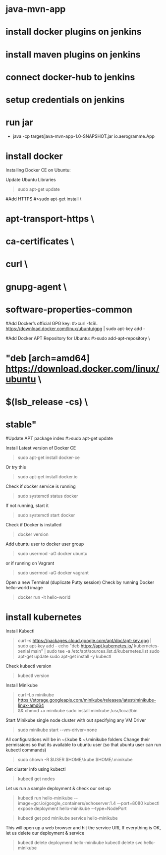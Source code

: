 # java-mvn-app

# install docker plugins on jenkins

# install maven plugins on jenkins

# connect docker-hub to jenkins

# setup credentials on jenkins

# run jar
 -  java -cp target/java-mvn-app-1.0-SNAPSHOT.jar io.aerogramme.App 
 
# install docker
Installing Docker CE on Ubuntu:

Update Ubuntu Libraries
>sudo apt-get update

#Add HTTPS
#>sudo apt-get install \
#    apt-transport-https \
#    ca-certificates \
#    curl \
#    gnupg-agent \
#    software-properties-common
    
#Add Docker’s official GPG key:
#>curl -fsSL https://download.docker.com/linux/ubuntu/gpg | sudo apt-key add -

#Add Docker APT Repository for Ubuntu:
#>sudo add-apt-repository \
#   "deb [arch=amd64] https://download.docker.com/linux/ubuntu \
#   $(lsb_release -cs) \
#   stable"
   
#Update APT package index
#>sudo apt-get update

Install Latest version of Docker CE
>sudo apt-get install docker-ce

Or try this
>sudo apt-get install docker.io

Check if docker service is running
>sudo systemctl status docker

If not running, start it
>sudo systemctl start docker

Check if Docker is installed
>docker version

Add ubuntu user to docker user group
>sudo usermod -aG docker ubuntu

or if running on Vagrant
>sudo usermod -aG docker vagrant

Open a new Terminal (duplicate Putty session)
Check by running Docker hello-world image

>docker run -it hello-world
>
# install kubernetes
Install Kubectl

>curl -s https://packages.cloud.google.com/apt/doc/apt-key.gpg | sudo apt-key add -
>echo "deb https://apt.kubernetes.io/ kubernetes-xenial main" | sudo tee -a /etc/apt/sources.list.d/kubernetes.list
>sudo apt-get update
>sudo apt-get install -y kubectl

Check kubectl version
>kubectl version

Install Minikube
>curl -Lo minikube https://storage.googleapis.com/minikube/releases/latest/minikube-linux-amd64 \
  && chmod +x minikube
>sudo install minikube /usr/local/bin

Start Minikube single node cluster with out specifying any VM Driver
>sudo minikube start --vm-driver=none 

All configurations will be in ~/.kube & ~/.minikube folders
Change their permissions so that its available to ubuntu user (so that ubuntu user can run kubectl commands)
>sudo chown -R $USER $HOME/.kube $HOME/.minikube

Get cluster info using kubectl
>kubectl get nodes

Let us run a sample deployment & check our set up
>kubectl run hello-minikube --image=gcr.io/google_containers/echoserver:1.4 --port=8080
>kubectl expose deployment hello-minikube  --type=NodePort

>kubectl get pod
>minikube service hello-minikube 

This will open up a web browser and hit the service URL
If everything is OK, let us delete our deployment & service
>kubectl delete deployment hello-minikube
>kubectl delete svc hello-minikube